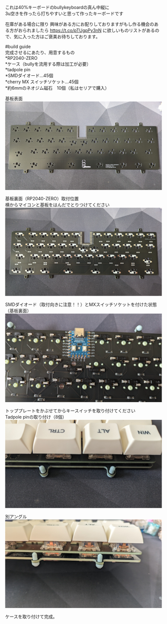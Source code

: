 これは40%キーボードのbullykeyboardの真ん中縦に  
3u空きを作ったら打ちやすいと思って作ったキーボードです  

在庫がある場合に限り
興味がある方にお配りしておりますがもし作る機会のある方がおられましたら
https://t.co/pTUgpPy3nN
に欲しいものリストがあるので、気に入った方はご褒美お待ちしております。

#build guide  
完成させるにあたり、用意するもの  
*RP2040-ZERO  
*ケース（bullyを流用する際は加工が必要）  
*tadpole pin  
*SMDダイオード…45個  
*cherry MX スイッチソケット…45個  
*約6mmのネオジム磁石　10個（私はセリアで購入）  
  

基板表面
![1](./img/build1.jpg)  

基板裏面（RP2040-ZERO）取付位置  
横からマイコンと基板をはんだでとりつけてください  
![2](./img/build2.jpg)  

SMDダイオード（取付向きに注意！！）とMXスイッチソケットを付けた状態（基板裏面）  
![5](./img/build5.jpg)  

トッププレートをかぶせてからキースイッチを取り付けてください  
Tadpole pinの取り付け（8個）  
![3](./img/build3.jpg)  

別アングル
![4](./img/build4.jpg)  

ケースを取り付けて完成。
